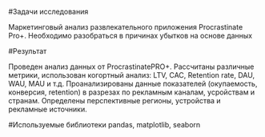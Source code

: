 #Задачи исследования

Маркетинговый анализ развлекательного приложения Procrastinate Pro+. 
Необходимо разобраться в причинах убытков на основе данных

#Результат

Проведен анализ данных от ProcrastinatePRO+.
Рассчитаны различные метрики, использован когортный анализ: LTV, CAC, Retention rate, DAU, WAU, MAU и т.д.
Проанализированы данные показателей (окупаемость, конверсия, retention) в разрезах по рекламным каналам, усройствам и странам.
Определены перспективные регионы, устройства и рекламные источники.

#Используемые библиотеки
pandas, matplotlib, seaborn
